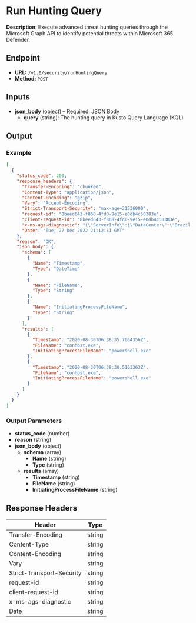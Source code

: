 # Run Hunting Query

**Description**: Execute advanced threat hunting queries through the Microsoft Graph API to identify potential threats within Microsoft 365 Defender.

## Endpoint

- **URL:** `/v1.0/security/runHuntingQuery`
- **Method:** `POST`
## Inputs

- **json_body** (object) – Required: JSON Body
  - **query** (string): The hunting query in Kusto Query Language (KQL)
## Output

### Example

```json
[
  {
    "status_code": 200,
    "response_headers": {
      "Transfer-Encoding": "chunked",
      "Content-Type": "application/json",
      "Content-Encoding": "gzip",
      "Vary": "Accept-Encoding",
      "Strict-Transport-Security": "max-age=31536000",
      "request-id": "8beed643-f868-4fd0-9e15-e0db4c50383e",
      "client-request-id": "8beed643-f868-4fd0-9e15-e0db4c50383e",
      "x-ms-ags-diagnostic": "{\"ServerInfo\":{\"DataCenter\":\"Brazil South\",\"Slice\":\"E\",\"Ring\":\"3\",\"ScaleUnit\":\"001\",\"RoleInstance\":\"CP1PEPF00003034\"}}",
      "Date": "Tue, 27 Dec 2022 21:12:51 GMT"
    },
    "reason": "OK",
    "json_body": {
      "schema": [
        {
          "Name": "Timestamp",
          "Type": "DateTime"
        },
        {
          "Name": "FileName",
          "Type": "String"
        },
        {
          "Name": "InitiatingProcessFileName",
          "Type": "String"
        }
      ],
      "results": [
        {
          "Timestamp": "2020-08-30T06:38:35.7664356Z",
          "FileName": "conhost.exe",
          "InitiatingProcessFileName": "powershell.exe"
        },
        {
          "Timestamp": "2020-08-30T06:38:30.5163363Z",
          "FileName": "conhost.exe",
          "InitiatingProcessFileName": "powershell.exe"
        }
      ]
    }
  }
]
```
### Output Parameters

- **status_code** (number)
- **reason** (string)
- **json_body** (object)
  - **schema** (array)
    - **Name** (string)
    - **Type** (string)
  - **results** (array)
    - **Timestamp** (string)
    - **FileName** (string)
    - **InitiatingProcessFileName** (string)
## Response Headers

| Header | Type |
|--------|------|
| Transfer-Encoding | string |
| Content-Type | string |
| Content-Encoding | string |
| Vary | string |
| Strict-Transport-Security | string |
| request-id | string |
| client-request-id | string |
| x-ms-ags-diagnostic | string |
| Date | string |